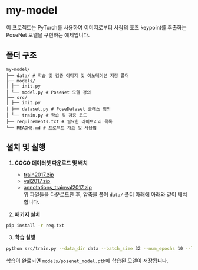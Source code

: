 # my-model

이 프로젝트는 PyTorch를 사용하여 이미지로부터 사람의 포즈 keypoint를 추출하는 PoseNet 모델을 구현하는 예제입니다.

## 폴더 구조
````
my-model/ 
├── data/ # 학습 및 검증 이미지 및 어노테이션 저장 폴더 
├── models/ 
│ ├── init.py 
│ └── model.py # PoseNet 모델 정의 
├── src/ 
│ ├── init.py 
│ ├── dataset.py # PoseDataset 클래스 정의 
│ └── train.py # 학습 및 검증 코드 
├── requirements.txt # 필요한 라이브러리 목록 
└── README.md # 프로젝트 개요 및 사용법
````

## 설치 및 실행

1. **COCO 데이터셋 다운로드 및 배치**
    - [train2017.zip](http://images.cocodataset.org/zips/train2017.zip)
    - [val2017.zip](http://images.cocodataset.org/zips/val2017.zip)
    - [annotations_trainval2017.zip](http://images.cocodataset.org/annotations/annotations_trainval2017.zip)  
      위 파일들을 다운로드한 후, 압축을 풀어 `data/` 폴더 아래에 아래와 같이 배치합니다.  


2. **패키지 설치**

 ```bash
 pip install -r req.txt
 ```

3. **학습 실행**

 ```bash
 python src/train.py --data_dir data --batch_size 32 --num_epochs 10 --learning_rate 1e-3 --save_dir models
 ```

학습이 완료되면 `models/posenet_model.pth`에 학습된 모델이 저장됩니다.
